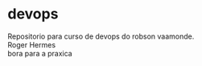 # devops
Repositorio para curso de devops do robson vaamonde.<br>
Roger Hermes<br>
bora para a praxica

